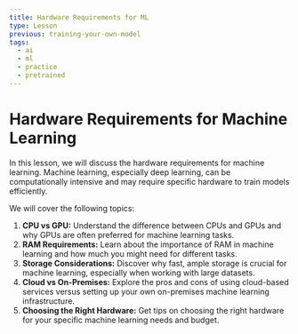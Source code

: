 ```yaml
---
title: Hardware Requirements for ML
type: Lesson
previous: training-your-own-model
tags:
  - ai
  - ml
  - practice
  - pretrained
---
```


# Hardware Requirements for Machine Learning

In this lesson, we will discuss the hardware requirements for machine learning. Machine learning, especially deep learning, can be computationally intensive and may require specific hardware to train models efficiently.

We will cover the following topics:

1. **CPU vs GPU:** Understand the difference between CPUs and GPUs and why GPUs are often preferred for machine learning tasks.
2. **RAM Requirements:** Learn about the importance of RAM in machine learning and how much you might need for different tasks.
3. **Storage Considerations:** Discover why fast, ample storage is crucial for machine learning, especially when working with large datasets.
4. **Cloud vs On-Premises:** Explore the pros and cons of using cloud-based services versus setting up your own on-premises machine learning infrastructure.
5. **Choosing the Right Hardware:** Get tips on choosing the right hardware for your specific machine learning needs and budget.
